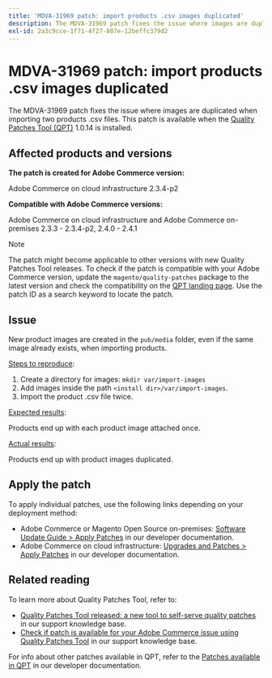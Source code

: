 ```yaml
---
title: 'MDVA-31969 patch: import products .csv images duplicated'
description: The MDVA-31969 patch fixes the issue where images are duplicated when importing two products .csv files. This patch is available when the [Quality Patches Tool (QPT)](/help/announcements/adobe-commerce-announcements/magento-quality-patches-released-new-tool-to-self-serve-quality-patches.md) 1.0.14 is installed.
exl-id: 2a3c9cce-1f71-4f27-807e-12beffc379d2
---
```

# MDVA-31969 patch: import products .csv images duplicated

The MDVA-31969 patch fixes the issue where images are duplicated when importing two products .csv files. This patch is available when the [Quality Patches Tool (QPT)](/help/announcements/adobe-commerce-announcements/magento-quality-patches-released-new-tool-to-self-serve-quality-patches.md) 1.0.14 is installed.

## Affected products and versions

**The patch is created for Adobe Commerce version:**

Adobe Commerce on cloud infrastructure 2.3.4-p2

**Compatible with Adobe Commerce versions:**

Adobe Commerce on cloud infrastructure and Adobe Commerce on-premises 2.3.3 - 2.3.4-p2, 2.4.0 - 2.4.1

>[!NOTE]
>
>The patch might become applicable to other versions with new Quality Patches Tool releases. To check if the patch is compatible with your Adobe Commerce version, update the `magento/quality-patches` package to the latest version and check the compatibility on the [QPT landing page](https://devdocs.magento.com/quality-patches/tool.html#patch-grid). Use the patch ID as a search keyword to locate the patch.

## Issue

New product images are created in the `pub/media` folder, even if the same image already exists, when importing products.

<u>Steps to reproduce</u>:

1. Create a directory for images: `mkdir var/import-images`
1. Add images inside the path `<install dir>/var/import-images`.
1. Import the product .csv file twice.

<u>Expected results</u>:

Products end up with each product image attached once.

<u>Actual results</u>:

Products end up with product images duplicated.

## Apply the patch

To apply individual patches, use the following links depending on your deployment method:

* Adobe Commerce or Magento Open Source on-premises: [Software Update Guide > Apply Patches](https://devdocs.magento.com/guides/v2.4/comp-mgr/patching/mqp.html) in our developer documentation.
* Adobe Commerce on cloud infrastructure: [Upgrades and Patches > Apply Patches](https://devdocs.magento.com/cloud/project/project-patch.html) in our developer documentation.

## Related reading

To learn more about Quality Patches Tool, refer to:

* [Quality Patches Tool released: a new tool to self-serve quality patches](/help/announcements/adobe-commerce-announcements/magento-quality-patches-released-new-tool-to-self-serve-quality-patches.md) in our support knowledge base.
* [Check if patch is available for your Adobe Commerce issue using Quality Patches Tool](/help/support-tools/patches-available-in-qpt-tool/check-patch-for-magento-issue-with-magento-quality-patches.md) in our support knowledge base.

For info about other patches available in QPT, refer to the [Patches available in QPT](https://devdocs.magento.com/quality-patches/tool.html#patch-grid) in our developer documentation.
